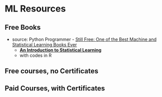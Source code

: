 # ML Resources

## Free Books

* source: Python Programmer - [Still Free: One of the Best Machine and Statistical Learning Books Ever](https://www.youtube.com/watch?v=M4sHIrIX_wY)
    * [**An Introduction to Statistical Learning**](https://trevorhastie.github.io/ISLR/)
    * with codes in R


## Free courses, no Certificates


## Paid Courses, with Certificates
